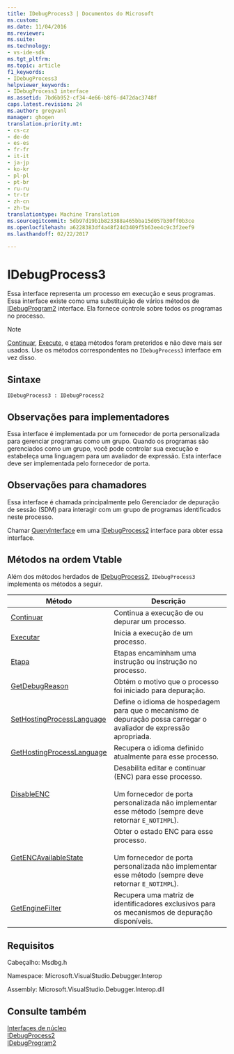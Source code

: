 ```yaml
---
title: IDebugProcess3 | Documentos do Microsoft
ms.custom: 
ms.date: 11/04/2016
ms.reviewer: 
ms.suite: 
ms.technology:
- vs-ide-sdk
ms.tgt_pltfrm: 
ms.topic: article
f1_keywords:
- IDebugProcess3
helpviewer_keywords:
- IDebugProcess3 interface
ms.assetid: 7bd6b952-cf34-4e66-b8f6-d472dac3748f
caps.latest.revision: 24
ms.author: gregvanl
manager: ghogen
translation.priority.mt:
- cs-cz
- de-de
- es-es
- fr-fr
- it-it
- ja-jp
- ko-kr
- pl-pl
- pt-br
- ru-ru
- tr-tr
- zh-cn
- zh-tw
translationtype: Machine Translation
ms.sourcegitcommit: 5db97d19b1b823388a465bba15d057b30ff0b3ce
ms.openlocfilehash: a6228383df4a48f24d3409f5b63ee4c9c3f2eef9
ms.lasthandoff: 02/22/2017

---
```

# <a name="idebugprocess3"></a>IDebugProcess3
Essa interface representa um processo em execução e seus programas. Essa interface existe como uma substituição de vários métodos de [IDebugProgram2](../../../extensibility/debugger/reference/idebugprogram2.md) interface. Ela fornece controle sobre todos os programas no processo.  
  
> [!NOTE]
>  [Continuar](../../../extensibility/debugger/reference/idebugprogram2-continue.md), [Execute](../../../extensibility/debugger/reference/idebugprogram2-execute.md), e [etapa](../../../extensibility/debugger/reference/idebugprogram2-step.md) métodos foram preteridos e não deve mais ser usados. Use os métodos correspondentes no `IDebugProcess3` interface em vez disso.  
  
## <a name="syntax"></a>Sintaxe  
  
```  
IDebugProcess3 : IDebugProcess2  
```  
  
## <a name="notes-for-implementers"></a>Observações para implementadores  
 Essa interface é implementada por um fornecedor de porta personalizada para gerenciar programas como um grupo. Quando os programas são gerenciados como um grupo, você pode controlar sua execução e estabeleça uma linguagem para um avaliador de expressão. Esta interface deve ser implementada pelo fornecedor de porta.  
  
## <a name="notes-for-callers"></a>Observações para chamadores  
 Essa interface é chamada principalmente pelo Gerenciador de depuração de sessão (SDM) para interagir com um grupo de programas identificados neste processo.  
  
 Chamar [QueryInterface](/visual-cpp/atl/queryinterface) em uma [IDebugProcess2](../../../extensibility/debugger/reference/idebugprocess2.md) interface para obter essa interface.  
  
## <a name="methods-in-vtable-order"></a>Métodos na ordem Vtable  
 Além dos métodos herdados de [IDebugProcess2](../../../extensibility/debugger/reference/idebugprocess2.md), `IDebugProcess3` implementa os métodos a seguir.  
  
|Método|Descrição|  
|------------|-----------------|  
|[Continuar](../../../extensibility/debugger/reference/idebugprocess3-continue.md)|Continua a execução de ou depurar um processo.|  
|[Executar](../../../extensibility/debugger/reference/idebugprocess3-execute.md)|Inicia a execução de um processo.|  
|[Etapa](../../../extensibility/debugger/reference/idebugprocess3-step.md)|Etapas encaminham uma instrução ou instrução no processo.|  
|[GetDebugReason](../../../extensibility/debugger/reference/idebugprocess3-getdebugreason.md)|Obtém o motivo que o processo foi iniciado para depuração.|  
|[SetHostingProcessLanguage](../../../extensibility/debugger/reference/idebugprocess3-sethostingprocesslanguage.md)|Define o idioma de hospedagem para que o mecanismo de depuração possa carregar o avaliador de expressão apropriada.|  
|[GetHostingProcessLanguage](../../../extensibility/debugger/reference/idebugprocess3-gethostingprocesslanguage.md)|Recupera o idioma definido atualmente para esse processo.|  
|[DisableENC](../../../extensibility/debugger/reference/idebugprocess3-disableenc.md)|Desabilita editar e continuar (ENC) para esse processo.<br /><br /> Um fornecedor de porta personalizada não implementar esse método (sempre deve retornar `E_NOTIMPL`).|  
|[GetENCAvailableState](../../../extensibility/debugger/reference/idebugprocess3-getencavailablestate.md)|Obter o estado ENC para esse processo.<br /><br /> Um fornecedor de porta personalizada não implementar esse método (sempre deve retornar `E_NOTIMPL`).|  
|[GetEngineFilter](../../../extensibility/debugger/reference/idebugprocess3-getenginefilter.md)|Recupera uma matriz de identificadores exclusivos para os mecanismos de depuração disponíveis.|  
  
## <a name="requirements"></a>Requisitos  
 Cabeçalho: Msdbg.h  
  
 Namespace: Microsoft.VisualStudio.Debugger.Interop  
  
 Assembly: Microsoft.VisualStudio.Debugger.Interop.dll  
  
## <a name="see-also"></a>Consulte também  
 [Interfaces de núcleo](../../../extensibility/debugger/reference/core-interfaces.md)   
 [IDebugProcess2](../../../extensibility/debugger/reference/idebugprocess2.md)   
 [IDebugProgram2](../../../extensibility/debugger/reference/idebugprogram2.md)
